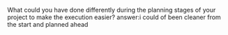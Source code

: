 What could you have done differently during the planning stages of your project to make the execution easier?
answer:i could of been cleaner from the start and planned ahead 
